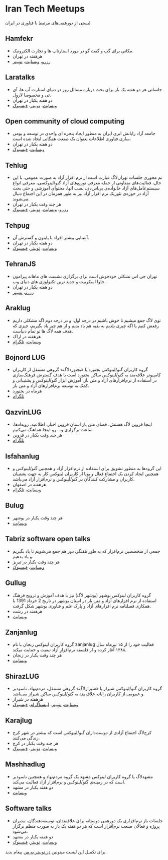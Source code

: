 ﻿# Iran Tech Meetups
لیستی از دورهمی‌های مرتبط با فناوری در ایران

## Hamfekr
* مکانی برای گپ و گفت گو در مورد استارتاپ ها و تجارت الکترونیک.
* هر‌هفته در تهران
* [رزرو](http://evand.com/Hamfekr)، [وبسایت](http://hamfekr.net/)، [توییتر](https://twitter.com/hamfekr_tehran)

## Laratalks
* جلساتی هر دو هفته یک بار برای بحث درباره مسائل روز در دنیای استارت آپ ها،‌ آی تی و مخصوصا لارول.
* دو هفته یکبار در تهران
* [وبسایت](http://laratalks.com/)، [توییتر](https://twitter.com/laratalks_com)، [فیسبوک](https://www.facebook.com/laratalks)

## Open community of cloud computing
* جامعه آزاد رایانش ابری ایران به منظور ایجاد پنجره ای واحدی در توسعه و بومی سازی فناوری اطلاعات بعنوان یک صنعت همگانی ایجاد شده است.
* دو هفته یکبار در تهران
* [وبسایت](http://occc.ir/)، [فیسبوک](https://www.facebook.com/groups/autcloud/)

## Tehlug
* تم محوری جلسات تهران‌لاگ عبارت است از نرم افزار آزاد به صورت عمومی. با این حال، فعالیت‌های متفاوتی از جمله معرفی توزیع‌های آزاد گنو/لینوکسی، معرفی انواع سیستم‌عامل‌های آزاد خانواده‌ی بی‌اس‌دی، نصب آنها، محتوای آموزشی و حتی بحث آزاد در حوزه‌ی تئوریک نرم افزار آزاد نیز به طور همزمان در این اجتماع دنبال می‌شوند.
* هر چند وقت یکبار در تهران
* [رزرو](https://evand.com/tehlug)، [وبسایت](http://tehlug.org/)، [توییتر](https://twitter.com/tehlug)، [فیسبوک](https://www.facebook.com/tehlug)

## Tehpug
* آشنایی بیشتر افراد با پایتون و گسترش آن.
* دو هفته یکبار در تهران
* [وبسایت](http://tehpug.ir/)، [توییتر](https://twitter.com/TehPUG)، [فیسبوک](http://www.facebook.com/tehpug)

## TehranJS
* تهران جی اس تشکلی خودجوش است برای برگزاری نشست های ماهانه پیرامون جاوا اسکریپت و جدید ترین تکنولوژی های دنیای وب.
* دو هفته یکبار در تهران
* [رزرو](https://evand.com/tehranjs)، [توییتر](https://twitter.com/tehranjs)

## Araklug
* توی لاگ جمع میشیم تا خوش باشیم در درجه اول، و در درجه دوم اگه مشکلی داریم رفعش کنیم یا اگه چیزی بلدیم به بقیه هم یاد بدیم و از هم چیز یاد بگیریم، چیزی که هدف همه لاگ ها تو تمام دنیاست.
* هر‌هفته در اراک
* [وبسایت](http://arlug.blog.ir/)، [تلگرام](https://telegram.me/arlug)

## Bojnord LUG
* گروه کاربران گنو/لینوکس بجنورد یا «بجنوردلاگ» گروهی مستقل از کاربران کامپیوتر علاقه‌مند به گنو/لینوکس ساکن بجنورد است  با هدف گسترش فرهنگ‌سازی در استفاده از نرم‌افزار‌های آزاد و متن باز، آموزش ابزار گنو/لینوکس و پشتیبانی و کمک به توسعه نرم‌افزارهای آزاد و متن باز.
* هر‌ماه در بجنورد
* [تلگرام](https://telegram.me/BojnordLUG)

## QazvinLUG
* اینجا قزوین لاگ هستش، فضای متن باز استان قزوین اخبار، اطلاعیه، رویدادها، ساعت‌ برگزاری و... رو اینجا هماهنگ می‌کنیم.
* هر چند وقت یکبار در قزوین
* [تلگرام](https://telegram.me/qazvinlug)

## Isfahanlug
* این گروه‌ها به منظور تشویق برای استفاده از نرم‌افزار آزاد و همچنین گنو/لینوکس و همچنین ایجاد کردن یک اجتماع فعال و پویا از کاربران لینوکس کار به جهت پشتیبان کاربران و مشارکت کنندگان در گنو/لینوکس و نرم‌افزار آزاد می‌باشد.
* هر‌هفته در اصفهان
* [وبسایت](http://www.isfahanlug.org/)، [تلگرام](https://telegram.me/isfahanlug)

## Bulug
* هر چند وقت یکبار در بوشهر
* [وبسایت](http://bulug.ir/)

## Tabriz software open talks
* جمعی از متخصصین نرم‌افزار که به طور هفتگی دور هم جمع می‌شویم تا یاد بگیریم و یاد بدهیم.
* هر چند وقت یکبار در تبریز
* [وبسایت](http://tabrizsoftware.opentalks.co/)، [فیسبوک](https://www.facebook.com/tosts.net)

## Gullug
* گروه کاربران لینوکس بوشهر (بوشهر لاگ) نیز با هدف آموزش و ترویج فرهنگ استفاده از نرم افزارهای آزاد و متن باز در استان بوشهر در تاریخ 2 خرداد 1391 با همکاری فصلنامه نرم افزارهای آزاد و پارک علم و فناوری بوشهر شکل گرفت.
* هر‌هفته در رشت
* [وبسایت](http://www.gullug.org/)

## Zanjanlug
* گروه کاربران لینوکس زنجان با نام zanjanlug فعالیت خود را از ۱۵ تیرماه سال ۱۳۸۸ آغاز کرده و از فلسفه نرم‌افزارِ آزاد تبعیت و حمایت میکند.
* هر چند وقت یکبار در زنجان
* [وبسایت](http://www.zanjanlug.org/)

## ShirazLUG
* گروه کاربران گنو/لینوکس شیراز یا «شیرازلاگ» گروهی مستقل، مردم‌نهاد، ناسودبر و عمومی از کاربران رایانه علاقه‌مند به گنو/لینوکس ساکن شیراز می‌باشد.
* هر‌هفته در شیراز
* [وبسایت](https://shirazlug.ir/)، [توییتر](https://twitter.com/LugShiraz)، [اینستاگرام](https://www.instagram.com/ShirazLUG.ir/)، [فیسبوک](https://www.facebook.com/ShirazLUG)

## Karajlug
* کرج‌لاگ اجتماع آزادی از دوست‌داران گنو/لینوکس است که بیشتر در شهر کرج زندگی می‌کنند.
* هر چند وقت یکبار در کرج
* [وبسایت](http://www.karajlug.org/)، [توییتر](https://twitter.com/karajlug)، [فیسبوک](http://www.facebook.com/pages/KarajLug/113288182057531)

## Mashhadlug
* مشهد‌لاگ یا گروه کاربران لینوکس مشهد یک گروه مردم‌نهاد و همچنین ناسودبر است که در زمینه‌ی گنو/لینوکس و نرم‌افزار آزاد فعالیت می‌کند.
* دو هفته یکبار در مشهد
* [وبسایت](http://www.mashhadlug.org/)

## Software talks
* جلسات باز نرم‌افزاری یک دورهمی دوستانه برای علاقمندان، توسعه‌دهندگان، مدیران پروژه و فعالان صنعت نرم‌افزار است که هر دو هفته یک بار به صورت منظم برگزار می‌شود.
* دو هفته یکبار در مشهد
* [وبسایت](http://www.softwaretalks.ir/)، [توییتر](http://twitter.com/softwaretalks)، [فیسبوک](https://www.facebook.com/mashhadsoftwaretalks)

برای تکمیل این لیست میتونین [در توییتر به من](https://twitter.com/ctyar) پیغام بدید.